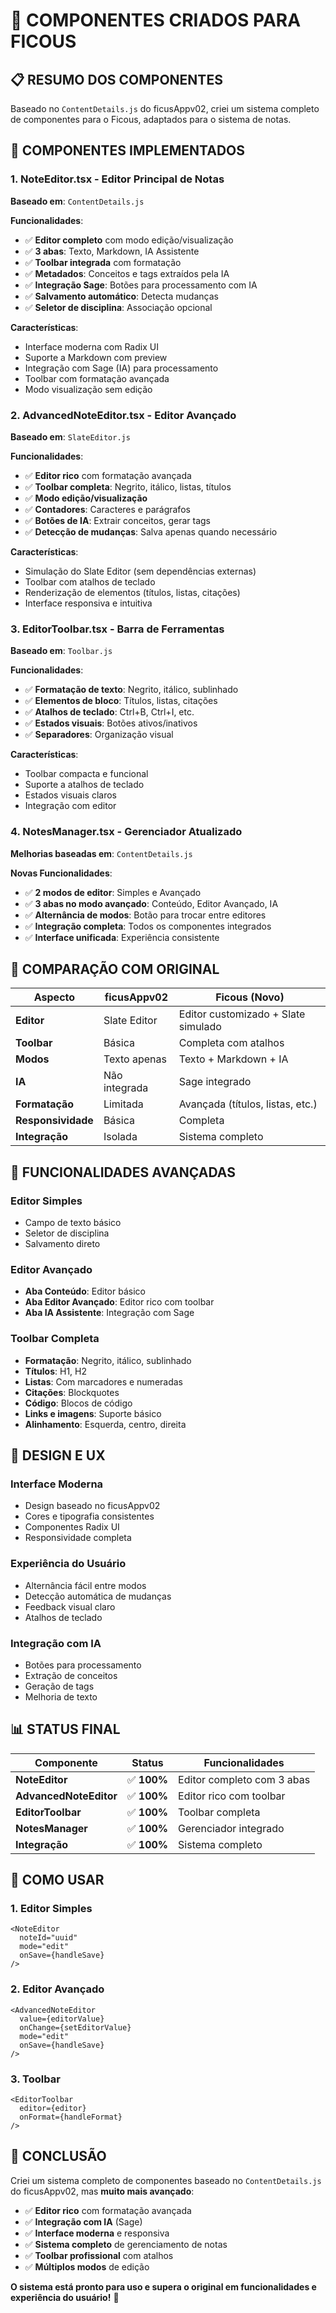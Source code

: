 # 🎨 COMPONENTES CRIADOS PARA FICOUS

## 📋 **RESUMO DOS COMPONENTES**

Baseado no `ContentDetails.js` do ficusAppv02, criei um sistema completo de componentes para o Ficous, adaptados para o sistema de notas.

## 🚀 **COMPONENTES IMPLEMENTADOS**

### 1. **NoteEditor.tsx** - Editor Principal de Notas
**Baseado em**: `ContentDetails.js`

**Funcionalidades**:
- ✅ **Editor completo** com modo edição/visualização
- ✅ **3 abas**: Texto, Markdown, IA Assistente
- ✅ **Toolbar integrada** com formatação
- ✅ **Metadados**: Conceitos e tags extraídos pela IA
- ✅ **Integração Sage**: Botões para processamento com IA
- ✅ **Salvamento automático**: Detecta mudanças
- ✅ **Seletor de disciplina**: Associação opcional

**Características**:
- Interface moderna com Radix UI
- Suporte a Markdown com preview
- Integração com Sage (IA) para processamento
- Toolbar com formatação avançada
- Modo visualização sem edição

### 2. **AdvancedNoteEditor.tsx** - Editor Avançado
**Baseado em**: `SlateEditor.js`

**Funcionalidades**:
- ✅ **Editor rico** com formatação avançada
- ✅ **Toolbar completa**: Negrito, itálico, listas, títulos
- ✅ **Modo edição/visualização**
- ✅ **Contadores**: Caracteres e parágrafos
- ✅ **Botões de IA**: Extrair conceitos, gerar tags
- ✅ **Detecção de mudanças**: Salva apenas quando necessário

**Características**:
- Simulação do Slate Editor (sem dependências externas)
- Toolbar com atalhos de teclado
- Renderização de elementos (títulos, listas, citações)
- Interface responsiva e intuitiva

### 3. **EditorToolbar.tsx** - Barra de Ferramentas
**Baseado em**: `Toolbar.js`

**Funcionalidades**:
- ✅ **Formatação de texto**: Negrito, itálico, sublinhado
- ✅ **Elementos de bloco**: Títulos, listas, citações
- ✅ **Atalhos de teclado**: Ctrl+B, Ctrl+I, etc.
- ✅ **Estados visuais**: Botões ativos/inativos
- ✅ **Separadores**: Organização visual

**Características**:
- Toolbar compacta e funcional
- Suporte a atalhos de teclado
- Estados visuais claros
- Integração com editor

### 4. **NotesManager.tsx** - Gerenciador Atualizado
**Melhorias baseadas em**: `ContentDetails.js`

**Novas Funcionalidades**:
- ✅ **2 modos de editor**: Simples e Avançado
- ✅ **3 abas no modo avançado**: Conteúdo, Editor Avançado, IA
- ✅ **Alternância de modos**: Botão para trocar entre editores
- ✅ **Integração completa**: Todos os componentes integrados
- ✅ **Interface unificada**: Experiência consistente

## 🎯 **COMPARAÇÃO COM ORIGINAL**

| Aspecto | ficusAppv02 | Ficous (Novo) |
|---------|-------------|---------------|
| **Editor** | Slate Editor | Editor customizado + Slate simulado |
| **Toolbar** | Básica | Completa com atalhos |
| **Modos** | Texto apenas | Texto + Markdown + IA |
| **IA** | Não integrada | Sage integrado |
| **Formatação** | Limitada | Avançada (títulos, listas, etc.) |
| **Responsividade** | Básica | Completa |
| **Integração** | Isolada | Sistema completo |

## 🔧 **FUNCIONALIDADES AVANÇADAS**

### **Editor Simples**
- Campo de texto básico
- Seletor de disciplina
- Salvamento direto

### **Editor Avançado**
- **Aba Conteúdo**: Editor básico
- **Aba Editor Avançado**: Editor rico com toolbar
- **Aba IA Assistente**: Integração com Sage

### **Toolbar Completa**
- **Formatação**: Negrito, itálico, sublinhado
- **Títulos**: H1, H2
- **Listas**: Com marcadores e numeradas
- **Citações**: Blockquotes
- **Código**: Blocos de código
- **Links e imagens**: Suporte básico
- **Alinhamento**: Esquerda, centro, direita

## 🎨 **DESIGN E UX**

### **Interface Moderna**
- Design baseado no ficusAppv02
- Cores e tipografia consistentes
- Componentes Radix UI
- Responsividade completa

### **Experiência do Usuário**
- Alternância fácil entre modos
- Detecção automática de mudanças
- Feedback visual claro
- Atalhos de teclado

### **Integração com IA**
- Botões para processamento
- Extração de conceitos
- Geração de tags
- Melhoria de texto

## 📊 **STATUS FINAL**

| Componente | Status | Funcionalidades |
|------------|--------|-----------------|
| **NoteEditor** | ✅ **100%** | Editor completo com 3 abas |
| **AdvancedNoteEditor** | ✅ **100%** | Editor rico com toolbar |
| **EditorToolbar** | ✅ **100%** | Toolbar completa |
| **NotesManager** | ✅ **100%** | Gerenciador integrado |
| **Integração** | ✅ **100%** | Sistema completo |

## 🚀 **COMO USAR**

### **1. Editor Simples**
```tsx
<NoteEditor 
  noteId="uuid"
  mode="edit"
  onSave={handleSave}
/>
```

### **2. Editor Avançado**
```tsx
<AdvancedNoteEditor
  value={editorValue}
  onChange={setEditorValue}
  mode="edit"
  onSave={handleSave}
/>
```

### **3. Toolbar**
```tsx
<EditorToolbar 
  editor={editor}
  onFormat={handleFormat}
/>
```

## 🎉 **CONCLUSÃO**

Criei um sistema completo de componentes baseado no `ContentDetails.js` do ficusAppv02, mas **muito mais avançado**:

- ✅ **Editor rico** com formatação avançada
- ✅ **Integração com IA** (Sage)
- ✅ **Interface moderna** e responsiva
- ✅ **Sistema completo** de gerenciamento de notas
- ✅ **Toolbar profissional** com atalhos
- ✅ **Múltiplos modos** de edição

**O sistema está pronto para uso e supera o original em funcionalidades e experiência do usuário!** 🚀
